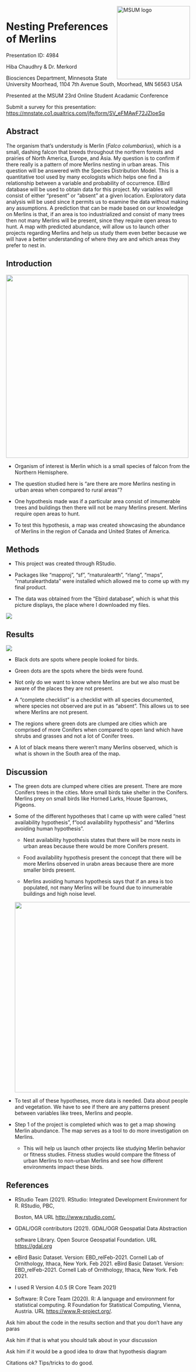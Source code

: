 
<img src="https://www2.mnstate.edu/uploadedImages/Content/Marketing/logos/MSUM_Signature_Vert_Color.jpg" alt="MSUM logo" width="200" style="float:right"/>

# Nesting Preferences of Merlins

Presentation ID: 4984

Hiba Chaudhry & Dr. Merkord

Biosciences Department, Minnesota State University Moorhead, 1104 7th
Avenue South, Moorhead, MN 56563 USA

Presented at the MSUM 23rd Online Student Acadamic Conference

Submit a survey for this presentation:
<https://mnstate.co1.qualtrics.com/jfe/form/SV_eFMAwF72JZIoeSq>

## Abstract

The organism that’s understudy is Merlin (*Falco columbarius*), which is
a small, dashing falcon that breeds throughout the northern forests and
prairies of North America, Europe, and Asia. My question is to confirm
if there really is a pattern of more Merlins nesting in urban areas.
This question will be answered with the Species Distribution Model. This
is a quantitative tool used by many ecologists which helps one find a
relationship between a variable and probability of occurrence. EBird
database will be used to obtain data for this project. My variables will
consist of either “present” or “absent” at a given location. Exploratory
data analysis will be used since it permits us to examine the data
without making any assumptions. A prediction that can be made based on
our knowledge on Merlins is that, if an area is too industrialized and
consist of many trees then not many Merlins will be present, since they
require open areas to hunt. A map with predicted abundance, will allow
us to launch other projects regarding Merlins and help us study them
even better because we will have a better understanding of where they
are and which areas they prefer to nest in.

## Introduction

<img src="Images/paste-2D52FEDB.png" width="500">

  - Organism of interest is Merlin which is a small species of falcon
    from the Northern Hemisphere.

  - The question studied here is “are there are more Merlins nesting in
    urban areas when compared to rural areas”?

  - One hypothesis made was if a particular area consist of innumerable
    trees and buildings then there will not be many Merlins present.
    Merlins require open areas to hunt.

  - To test this hypothesis, a map was created showcasing the abundance
    of Merlins in the region of Canada and United States of America.

## Methods

  - This project was created through RStudio.

  - Packages like “mapproj”, “sf”, “rnaturalearth”, “rlang”, “maps”,
    “rnaturalearthdata” were installed which allowed me to come up
    with my final product.

  - The data was obtained from the “Ebird database”, which is what this
    picture displays, the place where I downloaded my files.

![](Images/eBird%20Data%20screenshot.PNG)

## Results

![](README_files/figure-gfm/unnamed-chunk-1-1.png)<!-- -->

  - Black dots are spots where people looked for birds.

  - Green dots are the spots where the birds were found.

  - Not only do we want to know where Merlins are but we also must be
    aware of the places they are not present.

  - A “complete checklist” is a checklist with all species documented,
    where species not observed are put in as “absent”. This allows us to
    see where Merlins are not present.

  - The regions where green dots are clumped are cities which are
    comprised of more Conifers when compared to open land which have
    shrubs and grasses and not a lot of Conifer trees.

  - A lot of black means there weren’t many Merlins observed, which is
    what is shown in the South area of the map.

## Discussion

  - The green dots are clumped where cities are present. There are more
    Conifers trees in the cities. More small birds take shelter in the
    Conifers. Merlins prey on small birds like Horned Larks, House
    Sparrows, Pigeons.

  - Some of the different hypotheses that I came up with were called
    “nest availability hypothesis”, f“ood availability hypothesis” and
    “Merlins avoiding human hypothesis”.
    
      - Nest availability hypothesis states that there will be more
        nests in urban areas because there would be more Conifers
        present.
    
      - Food availability hypothesis present the concept that there will
        be more Merlins observed in urabn areas because there are more
        smaller birds present.
    
      - Merlins avoiding humans hypothesis says that if an area is too
        populated, not many Merlins will be found due to innumerable
        buildings and high noise level.
    
    <img src="Images/Merlin Hypotheses.png" width="597" height="520"/>

  - To test all of these hypotheses, more data is needed. Data about
    people and vegetation. We have to see if there are any patterns
    present between variables like trees, Merlins and people.

  - Step 1 of the project is completed which was to get a map showing
    Merlin abundance. The map serves as a tool to do more investigation
    on Merlins.
    
      - This will help us launch other projects like studying Merlin
        behavior or fitness studies. Fitness studies would compare the
        fitness of urban Merlins to non-urban Merlins and see how
        different environments impact these birds.

## References

  - RStudio Team (2021). RStudio: Integrated Development Environment for
    R. RStudio, PBC,
    
    Boston, MA URL <http://www.rstudio.com/.>

  - GDAL/OGR contributors (2021). GDAL/OGR Geospatial Data Abstraction
    
    software Library. Open Source Geospatial Foundation. URL
    <https://gdal.org>

  - eBird Basic Dataset. Version: EBD\_relFeb-2021. Cornell Lab of
    Ornithology, Ithaca, New York. Feb 2021. eBird Basic Dataset.
    Version: EBD\_relFeb-2021. Cornell Lab of Ornithology, Ithaca, New
    York. Feb 2021.

  - I used R Version 4.0.5 (R Core Team 2021)

  - Software: R Core Team (2020). R: A language and environment for
    statistical computing. R Foundation for Statistical Computing,
    Vienna, Austria. URL <https://www.R-project.org/>.

Ask him about the code in the results section and that you don’t have
any paras

Ask him if that is what you should talk about in your discussion

Ask him if it would be a good idea to draw that hypothesis diagram

Citations ok? Tips/tricks to do good.
